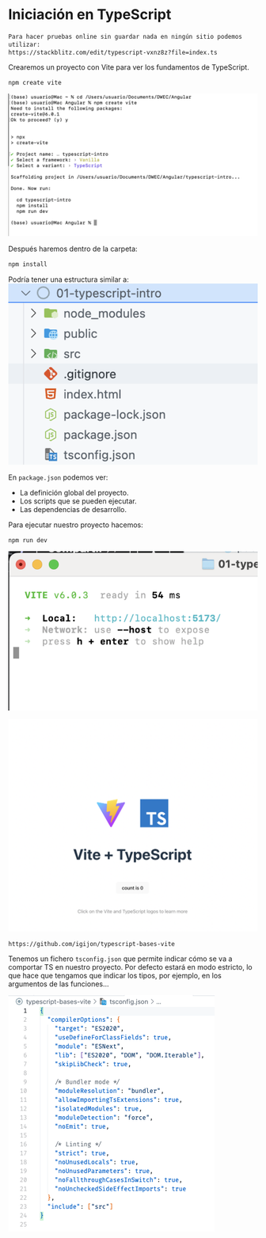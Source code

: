 # Iniciación en TypeScript

```{nota}
Para hacer pruebas online sin guardar nada en ningún sitio podemos utilizar:
https://stackblitz.com/edit/typescript-vxnz8z?file=index.ts
```
Crearemos un proyecto con Vite para ver los fundamentos de TypeScript.

```bash
npm create vite
```
![alt text](image.png)

Después haremos dentro de la carpeta:
```bash
npm install
```
Podría tener una estructura similar a:
![alt text](image-1.png)

En `package.json` podemos ver:
- La definición global del proyecto.
- Los scripts que se pueden ejecutar.
- Las dependencias de desarrollo.
  
Para ejecutar nuestro proyecto hacemos:

```bash
npm run dev
```
![alt text](image-2.png)

![alt text](image-3.png)

```{note}
https://github.com/igijon/typescript-bases-vite
```

Tenemos un fichero `tsconfig.json` que permite indicar cómo se va a comportar TS en nuestro proyecto. Por defecto estará en modo estricto, lo que hace que tengamos que indicar los tipos, por ejemplo, en los argumentos de las funciones...

![alt text](image-4.png)